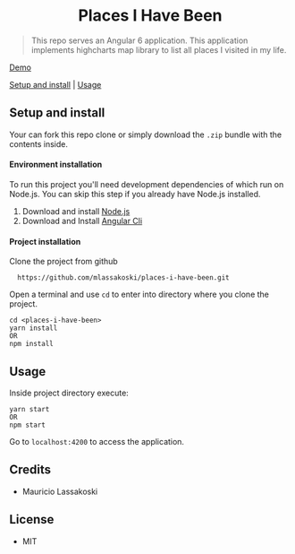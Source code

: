 <h1 align="center">Places I Have Been</h1>

>This repo serves an Angular 6 application. This application implements highcharts map library to list all places I visited in my life.

[Demo](https://mlassakoski.github.io/places-i-have-been/) 

[Setup and install](#setup-and-install) | [Usage](#usage) 

## Setup and install

Your can fork this repo clone or simply download the `.zip` bundle with the contents inside.

#### Environment installation

To run this project you'll need development dependencies of which run on Node.js. You can skip this step if you already have Node.js installed. 

1. Download and install [Node.js](https://nodejs.org/en/download/) 
2.  Download and Install [Angular Cli](https://cli.angular.io/) 

#### Project installation

 Clone the project from github
```
  https://github.com/mlassakoski/places-i-have-been.git
```
Open a terminal and use `cd` to enter into directory where you clone the project.
```
cd <places-i-have-been>
yarn install
OR
npm install
```

## Usage 

Inside project directory execute:
```
yarn start 
OR
npm start
```
Go to `localhost:4200` to access the application.

## Credits

* Mauricio Lassakoski

## License

* MIT

